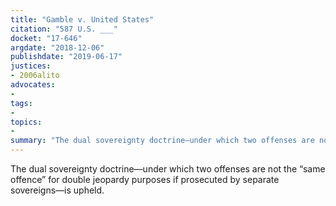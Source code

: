 ```yaml
---
title: "Gamble v. United States"
citation: "587 U.S. ___"
docket: "17-646"
argdate: "2018-12-06"
publishdate: "2019-06-17"
justices:
- 2006alito
advocates:
- 
tags:
- 
topics:
- 
summary: "The dual sovereignty doctrine—under which two offenses are not the “same offence” for double jeopardy purposes if prosecuted by separate sovereigns—is upheld."
---
```

The dual sovereignty doctrine—under which two offenses are not the “same offence” for double jeopardy purposes if prosecuted by separate sovereigns—is upheld.
